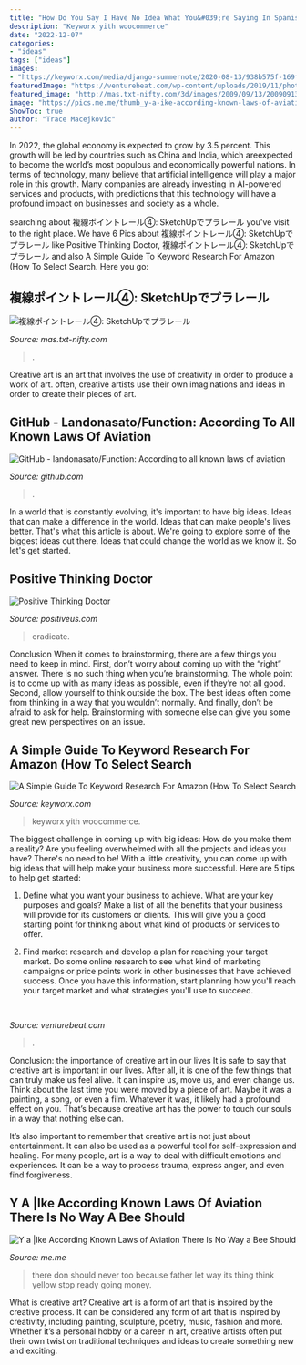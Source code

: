 ```yaml
---
title: "How Do You Say I Have No Idea What You&#039;re Saying In Spanish - Y A |ike According Known Laws Of Aviation There Is No Way A Bee Should"
description: "Keyworx yith woocommerce"
date: "2022-12-07"
categories:
- "ideas"
tags: ["ideas"]
images:
- "https://keyworx.com/media/django-summernote/2020-08-13/938b575f-169f-4727-9a6c-cad06782127e.jpg"
featuredImage: "https://venturebeat.com/wp-content/uploads/2019/11/photoshopipad.jpg"
featured_image: "http://mas.txt-nifty.com/3d/images/2009/09/13/2009091304.jpg"
image: "https://pics.me.me/thumb_y-a-ike-according-known-laws-of-aviation-there-is-57111182.png"
ShowToc: true
author: "Trace Macejkovic"
---
```



In 2022, the global economy is expected to grow by 3.5 percent. This growth will be led by countries such as China and India, which areexpected to become the world’s most populous and economically powerful nations. In terms of technology, many believe that artificial intelligence will play a major role in this growth. Many companies are already investing in AI-powered services and products, with predictions that this technology will have a profound impact on businesses and society as a whole.

	

		
searching about 複線ポイントレール④: SketchUpでプラレール you've visit to the right place. We have 6 Pics about 複線ポイントレール④: SketchUpでプラレール like Positive Thinking Doctor, 複線ポイントレール④: SketchUpでプラレール and also A Simple Guide To Keyword Research For Amazon (How To Select Search. Here you go:
		
    
## 複線ポイントレール④: SketchUpでプラレール

<img loading=lazy src="http://mas.txt-nifty.com/3d/images/2009/09/13/2009091304.jpg" onerror="this.onerror=null;this.src='https://tse2.mm.bing.net/th?id=OIP.RTssF5TX5ie2QubeTUU0IQHaEK&amp;pid=15.1';" alt="複線ポイントレール④: SketchUpでプラレール">

_Source: mas.txt-nifty.com_

>. 

	

Creative art is an art that involves the use of creativity in order to produce a work of art. often, creative artists use their own imaginations and ideas in order to create their pieces of art.

    
## GitHub - Landonasato/Function: According To All Known Laws Of Aviation

<img loading=lazy src="https://avatars.githubusercontent.com/u/32941965?s=400&amp;v=4" onerror="this.onerror=null;this.src='https://tse3.mm.bing.net/th?id=OIP.4C3Tm9N2e3ERipTTONBXwAAAAA&amp;pid=15.1';" alt="GitHub - landonasato/Function: According to all known laws of aviation">

_Source: github.com_

>. 

	

In a world that is constantly evolving, it's important to have big ideas. Ideas that can make a difference in the world. Ideas that can make people's lives better. That's what this article is about. We're going to explore some of the biggest ideas out there. Ideas that could change the world as we know it. So let's get started.

    
## Positive Thinking Doctor

<img loading=lazy src="http://positiveus.com/img/ERADICATE400.jpg" onerror="this.onerror=null;this.src='https://tse2.mm.bing.net/th?id=OIP.2lfeMOQSlVzF9t9ptjNm5wAAAA&amp;pid=15.1';" alt="Positive Thinking Doctor">

_Source: positiveus.com_

>eradicate. 

	

Conclusion
When it comes to brainstorming, there are a few things you need to keep in mind. First, don’t worry about coming up with the “right” answer. There is no such thing when you’re brainstorming. The whole point is to come up with as many ideas as possible, even if they’re not all good. Second, allow yourself to think outside the box. The best ideas often come from thinking in a way that you wouldn’t normally. And finally, don’t be afraid to ask for help. Brainstorming with someone else can give you some great new perspectives on an issue.

    
## A Simple Guide To Keyword Research For Amazon (How To Select Search

<img loading=lazy src="https://keyworx.com/media/django-summernote/2020-08-13/938b575f-169f-4727-9a6c-cad06782127e.jpg" onerror="this.onerror=null;this.src='https://tse4.mm.bing.net/th?id=OIP._AftMx2tCIqdwVKRyAKWjwHaEc&amp;pid=15.1';" alt="A Simple Guide To Keyword Research For Amazon (How To Select Search">

_Source: keyworx.com_

>keyworx yith woocommerce. 

	

The biggest challenge in coming up with big ideas: How do you make them a reality?
Are you feeling overwhelmed with all the projects and ideas you have? There's no need to be! With a little creativity, you can come up with big ideas that will help make your business more successful. Here are 5 tips to help get started: 
1. Define what you want your business to achieve. What are your key purposes and goals? Make a list of all the benefits that your business will provide for its customers or clients. This will give you a good starting point for thinking about what kind of products or services to offer. 

2. Find market research and develop a plan for reaching your target market. Do some online research to see what kind of marketing campaigns or price points work in other businesses that have achieved success. Once you have this information, start planning how you'll reach your target market and what strategies you'll use to succeed.

    
## 

<img loading=lazy src="https://venturebeat.com/wp-content/uploads/2019/11/photoshopipad.jpg" onerror="this.onerror=null;this.src='https://tse4.mm.bing.net/th?id=OIP.z0Cxihs-U0tIJIaoh2pT5AHaFw&amp;pid=15.1';" alt="">

_Source: venturebeat.com_

>. 

	

Conclusion: the importance of creative art in our lives
It is safe to say that creative art is important in our lives. After all, it is one of the few things that can truly make us feel alive. It can inspire us, move us, and even change us.
Think about the last time you were moved by a piece of art. Maybe it was a painting, a song, or even a film. Whatever it was, it likely had a profound effect on you. That’s because creative art has the power to touch our souls in a way that nothing else can.

It’s also important to remember that creative art is not just about entertainment. It can also be used as a powerful tool for self-expression and healing. For many people, art is a way to deal with difficult emotions and experiences. It can be a way to process trauma, express anger, and even find forgiveness.

    
## Y A |Ike According Known Laws Of Aviation There Is No Way A Bee Should

<img loading=lazy src="https://pics.me.me/thumb_y-a-ike-according-known-laws-of-aviation-there-is-57111182.png" onerror="this.onerror=null;this.src='https://tse1.mm.bing.net/th?id=OIP.TZqBHIcrLlovAzAYA--2zQAAAA&amp;pid=15.1';" alt="Y a |Ike According Known Laws of Aviation There Is No Way a Bee Should">

_Source: me.me_

>there don should never too because father let way its thing think yellow stop ready going money. 

	

What is creative art?
Creative art is a form of art that is inspired by the creative process. It can be considered any form of art that is inspired by creativity, including painting, sculpture, poetry, music, fashion and more. Whether it’s a personal hobby or a career in art, creative artists often put their own twist on traditional techniques and ideas to create something new and exciting.

